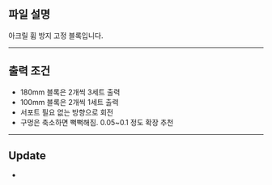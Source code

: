 ## 파일 설명

아크릴 휨 방지 고정 블록입니다.

***

## 출력 조건

- 180mm 블록은 2개씩 3세트 출력
- 100mm 블록은 2개씩 1세트 출력
- 서포트 필요 없는 방향으로 회전
- 구멍은 축소하면 뻑뻑해짐. 0.05~0.1 정도 확장 추천

***

## Update
-
